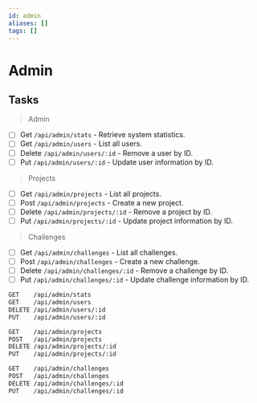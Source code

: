 ```yaml
---
id: admin
aliases: []
tags: []
---
```

# Admin

## Tasks

> Admin

- [ ] Get `/api/admin/stats` - Retrieve system statistics.
- [ ] Get `/api/admin/users` - List all users.
- [ ] Delete `/api/admin/users/:id` - Remove a user by ID.
- [ ] Put `/api/admin/users/:id` - Update user information by ID.

> Projects

- [ ] Get `/api/admin/projects` - List all projects.
- [ ] Post `/api/admin/projects` - Create a new project.
- [ ] Delete `/api/admin/projects/:id` - Remove a project by ID.
- [ ] Put `/api/admin/projects/:id` - Update project information by ID.

> Challenges

- [ ] Get `/api/admin/challenges` - List all challenges.
- [ ] Post `/api/admin/challenges` - Create a new challenge.
- [ ] Delete `/api/admin/challenges/:id` - Remove a challenge by ID.
- [ ] Put `/api/admin/challenges/:id` - Update challenge information by ID.

```bash
GET    /api/admin/stats
GET    /api/admin/users
DELETE /api/admin/users/:id
PUT    /api/admin/users/:id

GET    /api/admin/projects
POST   /api/admin/projects
DELETE /api/admin/projects/:id
PUT    /api/admin/projects/:id

GET    /api/admin/challenges
POST   /api/admin/challenges
DELETE /api/admin/challenges/:id
PUT    /api/admin/challenges/:id
```
